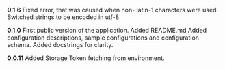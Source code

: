 **0.1.6**
Fixed error, that was caused when non- latin-1 characters were used.
Switched strings to be encoded in utf-8

**0.1.0**
First public version of the application.
Added README.md
Added configuration descriptions, sample configurations and configuration schema.
Added docstrings for clarity.

**0.0.11**
Added Storage Token fetching from environment.